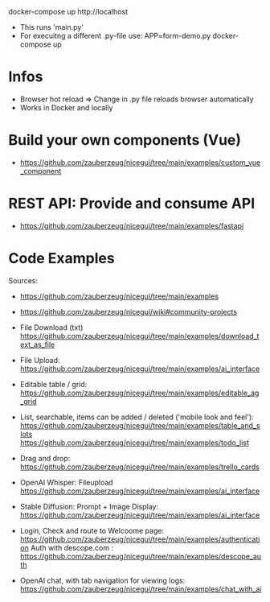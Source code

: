 
docker-compose up
http://localhost

- This runs 'main.py'
- For execuitng a different .py-file use: APP=form-demo.py docker-compose up

# Infos
- Browser hot reload => Change in .py file reloads browser automatically
- Works in Docker and locally

# Build your own components (Vue)
- https://github.com/zauberzeug/nicegui/tree/main/examples/custom_vue_component

# REST API: Provide and consume API
- https://github.com/zauberzeug/nicegui/tree/main/examples/fastapi




# Code Examples

Sources:
- https://github.com/zauberzeug/nicegui/tree/main/examples
- https://github.com/zauberzeug/nicegui/wiki#community-projects

- File Download (txt)
	https://github.com/zauberzeug/nicegui/tree/main/examples/download_text_as_file

- File Upload: 
	https://github.com/zauberzeug/nicegui/tree/main/examples/ai_interface

- Editable table / grid:
	https://github.com/zauberzeug/nicegui/tree/main/examples/editable_ag_grid

- List, searchable, items can be added / deleted ('mobile look and feel'):
	https://github.com/zauberzeug/nicegui/tree/main/examples/table_and_slots
	https://github.com/zauberzeug/nicegui/tree/main/examples/todo_list

- Drag and drop:
	https://github.com/zauberzeug/nicegui/tree/main/examples/trello_cards

- OpenAI Whisper: Fileupload
	https://github.com/zauberzeug/nicegui/tree/main/examples/ai_interface

- Stable Diffusion: Prompt + Image Display: 
	https://github.com/zauberzeug/nicegui/tree/main/examples/ai_interface

- Login, Check and route to Welcoome page:
	https://github.com/zauberzeug/nicegui/tree/main/examples/authentication
	Auth with descope.com : https://github.com/zauberzeug/nicegui/tree/main/examples/descope_auth

- OpenAI chat, with tab navigation for viewing logs:
	https://github.com/zauberzeug/nicegui/tree/main/examples/chat_with_ai
